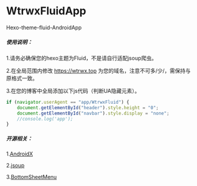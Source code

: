 # WtrwxFluidApp

Hexo-theme-fluid-AndroidApp  

##### 使用说明：  

1.请务必确保您的hexo主题为Fluid，不是请自行适配jsoup爬虫。  

2.在全局范围内修改 https://wtrwx.top 为您的域名，注意不可多/少/，需保持与原格式一致。  

3.在您的博客中全局添加以下js代码（判断UA隐藏元素）。 

```JavaScript
if (navigator.userAgent == "app/WtrwxFluid") {
    document.getElementById("header").style.height = "0";
    document.getElementById("navbar").style.display = "none";
    //console.log('app');
}
```

##### 开源相关：  

1.[AndroidX](https://developer.android.com/topic/libraries/support-library/androidx-rn)  

2.[jsoup](https://jsoup.org/)  

3.[BottomSheetMenu](https://github.com/krossovochkin/BottomSheetMenu)  
